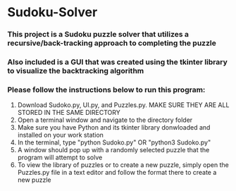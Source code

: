 # Sudoku-Solver
### This project is a Sudoku puzzle solver that utilizes a recursive/back-tracking approach to completing the puzzle
### Also included is a GUI that was created using the tkinter library to visualize the backtracking algorithm
### Please follow the instructions below to run this program:
1. Download Sudoko.py, UI.py, and Puzzles.py. MAKE SURE THEY ARE ALL STORED IN THE SAME DIRECTORY
2. Open a terminal window and navigate to the directory folder
3. Make sure you have Python and its tkinter library donwloaded and installed on your work station
4. In the terminal, type "python Sudoko.py" OR "python3 Sudoko.py"
5. A window should pop up with a randomly selected puzzle that the program will attempt to solve
6. To view the library of puzzles or to create a new puzzle, simply open the Puzzles.py file in a text editor and follow the format there to create a new puzzle
